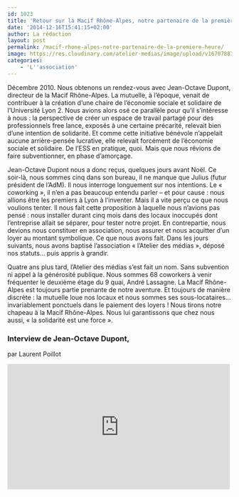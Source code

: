 ```yaml
---
id: 1023
title: 'Retour sur la Macif Rhône-Alpes, notre partenaire de la première heure'
date: '2014-12-16T15:41:15+02:00'
author: La rédaction
layout: post
permalink: /macif-rhone-alpes-notre-partenaire-de-la-premiere-heure/
image: https://res.cloudinary.com/atelier-medias/image/upload/v1670788781/blog/ecq3fspt1d0phgg3rz8x.jpg
categories:
    - 'L''association'
---
```


Décembre 2010. Nous obtenons un rendez-vous avec Jean-Octave Dupont, directeur de la Macif Rhône-Alpes. La mutuelle, à l’époque, venait de contribuer à la création d’une chaire de l’économie sociale et solidaire de l’Université Lyon 2. Nous avions alors osé ce parallèle pour qu’il s’intéresse à nous : la perspective de créer un espace de travail partagé pour des professionnels free lance, exposés à une certaine précarité, relevait bien d’une intention de solidarité. Et comme cette initiative bénévole n’appelait aucune arrière-pensée lucrative, elle relevait forcément de l’économie sociale et solidaire. De l’ESS en pratique, quoi. Mais que nous rêvions de faire subventionner, en phase d’amorçage.

Jean-Octave Dupont nous a donc reçus, quelques jours avant Noël. Ce soir-là, nous sommes cinq dans son bureau, il ne manque que Julius (futur président de l’AdM). Il nous interroge longuement sur nos intentions. Le « coworking », il n’en a pas beaucoup entendu parler – et pour cause : nous allions être les premiers à Lyon à l’inventer. Mais il a vite perçu ce que nous voulions tenter. Il nous fait cette proposition à laquelle nous n’avions pas pensé : nous installer durant cinq mois dans des locaux inoccupés dont l’entreprise allait se séparer, pour tester notre projet. En contrepartie, nous devions nous constituer en association, nous assurer et nous acquitter d’un loyer au montant symbolique. Ce que nous avons fait. Dans les jours suivants, nous avons baptisé l’association « l’Atelier des médias », déposé nos statuts… puis appris à grandir.

Quatre ans plus tard, l’Atelier des médias s’est fait un nom. Sans subvention ni appel à la générosité publique. Nous sommes 68 coworkers à venir fréquenter le deuxième étage du 9 quai, André Lassagne. La Macif Rhône-Alpes est toujours partie prenante de notre aventure. Et toujours de manière discrète : la mutuelle loue nos locaux et nous sommes ses sous-locataires… invariablement ponctuels dans le paiement des loyers ! Nous tirons notre chapeau à la Macif Rhône-Alpes. Nous lui garantissons que chez nous aussi, « la solidarité est une force ».

### Interview de Jean-Octave Dupont,

par Laurent Poillot

<iframe allow="accelerometer; autoplay; clipboard-write; encrypted-media; gyroscope; picture-in-picture" allowfullscreen="" frameborder="0" height="281" src="https://www.youtube.com/embed/fzi-VyQh3_M?feature=oembed" title="La Macif Rhone-Alpes, mécène de l'Atelier des Médias" width="500"></iframe>
